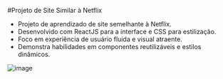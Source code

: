 #Projeto de Site Similar à Netflix

* Projeto de aprendizado de site semelhante à Netflix.
* Desenvolvido com ReactJS para a interface e CSS para estilização.
* Foco em experiência de usuário fluida e visual atraente.
* Demonstra habilidades em componentes reutilizáveis e estilos dinâmicos.

![image](https://github.com/AndreOn04/Netflix-App/assets/128987696/8705ba63-da60-49ec-86a2-8c65c9ac609a)
